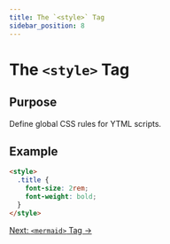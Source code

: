 ```yaml
---
title: The `<style>` Tag
sidebar_position: 8
---
```


# The `<style>` Tag

## **Purpose**

Define global CSS rules for YTML scripts.

## **Example**

```html
<style>
  .title {
    font-size: 2rem;
    font-weight: bold;
  }
</style>
```

[Next: `<mermaid>` Tag →](/docs/mermaid)
